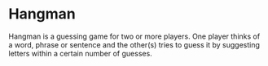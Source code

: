 # Hangman
Hangman is a guessing game for two or more players. One player thinks of a word, phrase or sentence and the other(s) tries to guess it by suggesting letters within a certain number of guesses.

